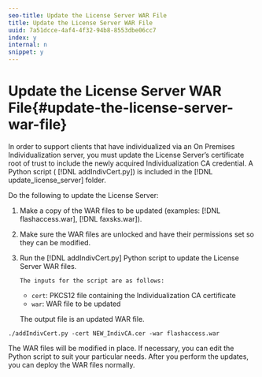 ```yaml
---
seo-title: Update the License Server WAR File
title: Update the License Server WAR File
uuid: 7a51dcce-4af4-4f32-94b8-8553dbe06cc7
index: y
internal: n
snippet: y
---
```


# Update the License Server WAR File{#update-the-license-server-war-file}

In order to support clients that have individualized via an On Premises Individualization server, you must update the License Server’s certificate root of trust to include the newly acquired Individualization CA credential. A Python script ( [!DNL addIndivCert.py]) is included in the [!DNL update_license_server] folder.

Do the following to update the License Server: 

1. Make a copy of the WAR files to be updated (examples: [!DNL flashaccess.war], [!DNL faxsks.war]).
1. Make sure the WAR files are unlocked and have their permissions set so they can be modified.
1. Run the [!DNL addIndivCert.py] Python script to update the License Server WAR files.

       The inputs for the script are as follows:

    * `cert`: PKCS12 file containing the Individualization CA certificate 
    * `war`: WAR file to be updated

   The output file is an updated WAR file.

<a id="example_2618EBFFC4664D35B9CC68D74197BDC3"></a>

```
./addIndivCert.py -cert NEW_IndivCA.cer -war flashaccess.war
```

The WAR files will be modified in place. If necessary, you can edit the Python script to suit your particular needs. After you perform the updates, you can deploy the WAR files normally. 
